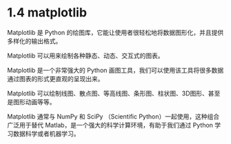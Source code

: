 # 1.4 matplotlib

Matplotlib 是 Python 的绘图库，它能让使用者很轻松地将数据图形化，并且提供多样化的输出格式。

Matplotlib 可以用来绘制各种静态、动态、交互式的图表。

Matplotlib 是一个非常强大的 Python 画图工具，我们可以使用该工具将很多数据通过图表的形式更直观的呈现出来。

Matplotlib 可以绘制线图、散点图、等高线图、条形图、柱状图、3D图形、甚至是图形动画等等。

Matplotlib 通常与 NumPy 和 SciPy （Scientific Python）一起使用，这种组合广泛用于替代 Matlab，是一个强大的科学计算环境，有助于我们通过 Python 学习数据科学或者机器学习。

